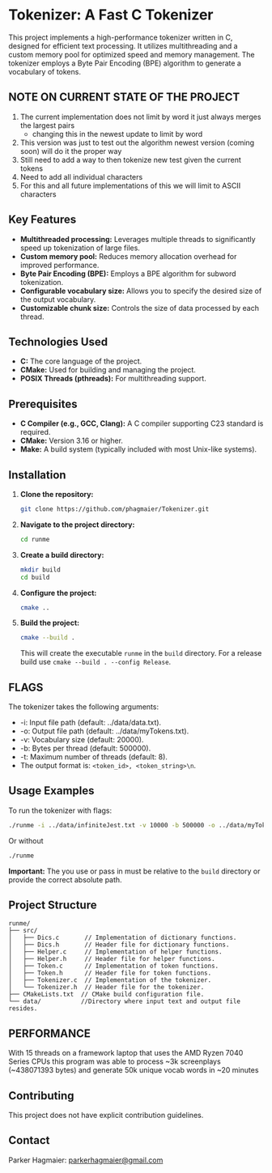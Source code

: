 # Tokenizer: A Fast C Tokenizer

This project implements a high-performance tokenizer written in C, designed for efficient text processing. It utilizes multithreading and a custom memory pool for optimized speed and memory management.  The tokenizer employs a Byte Pair Encoding (BPE) algorithm to generate a vocabulary of tokens.

## NOTE ON CURRENT STATE OF THE PROJECT

1. The current implementation does not limit by word it just always merges the largest pairs
   - changing this in the newest update to limit by word
2. This version was just to test out the algorithm newest version (coming soon) will do it the proper way 
3. Still need to add a way to then tokenize new test given the current tokens 
4. Need to add all individual characters 
5. For this and all future implementations of this we will limit to ASCII characters 

## Key Features

* **Multithreaded processing:**  Leverages multiple threads to significantly speed up tokenization of large files.
* **Custom memory pool:** Reduces memory allocation overhead for improved performance.
* **Byte Pair Encoding (BPE):**  Employs a BPE algorithm for subword tokenization.
* **Configurable vocabulary size:** Allows you to specify the desired size of the output vocabulary.
* **Customizable chunk size:** Controls the size of data processed by each thread.

## Technologies Used

* **C:** The core language of the project.
* **CMake:** Used for building and managing the project.
* **POSIX Threads (pthreads):** For multithreading support.

## Prerequisites

* **C Compiler (e.g., GCC, Clang):**  A C compiler supporting C23 standard is required.
* **CMake:**  Version 3.16 or higher.
* **Make:**  A build system (typically included with most Unix-like systems).

## Installation

1. **Clone the repository:**
   
   ```bash
   git clone https://github.com/phagmaier/Tokenizer.git
   ```

2. **Navigate to the project directory:**
   
   ```bash
   cd runme
   ```

3. **Create a build directory:**
   
   ```bash
   mkdir build
   cd build
   ```

4. **Configure the project:**
   
   ```bash
   cmake ..
   ```

5. **Build the project:**
   
   ```bash
   cmake --build .
   ```
   
   This will create the executable `runme` in the `build` directory.  For a release build use `cmake --build . --config Release`.

## FLAGS

The tokenizer takes the following arguments:  

* -i: Input file path (default: ../data/data.txt).
* -o: Output file path (default: ../data/myTokens.txt).
* -v: Vocabulary size (default: 20000).
* -b: Bytes per thread (default: 500000).  
* -t: Maximum number of threads (default: 8).
* The output format is: `<token_id>, <token_string>\n`.

## Usage Examples

To run the tokenizer with flags:

```bash
./runme -i ../data/infiniteJest.txt -v 10000 -b 500000 -o ../data/myTokens.txt -t 8
```

Or without

```bash
./runme 
```

**Important:** The you use or pass in must be relative to the `build` directory or provide the correct absolute path.

## Project Structure

```
runme/
├── src/
│   ├── Dics.c       // Implementation of dictionary functions.
│   ├── Dics.h       // Header file for dictionary functions.
│   ├── Helper.c     // Implementation of helper functions.
│   ├── Helper.h     // Header file for helper functions.
│   ├── Token.c      // Implementation of token functions.
│   ├── Token.h      // Header file for token functions.
│   ├── Tokenizer.c  // Implementation of the tokenizer.
│   └── Tokenizer.h  // Header file for the tokenizer.
├── CMakeLists.txt  // CMake build configuration file.
└── data/           //Directory where input text and output file resides.
```

## PERFORMANCE

With 15 threads on a framework laptop that uses the AMD Ryzen 7040 Series CPUs
this program was able to process ~3k screenplays \(~438071393 bytes\) and generate
50k unique vocab words in ~20 minutes

## Contributing

This project does not have explicit contribution guidelines.

## Contact

Parker Hagmaier: <parkerhagmaier@gmail.com>
